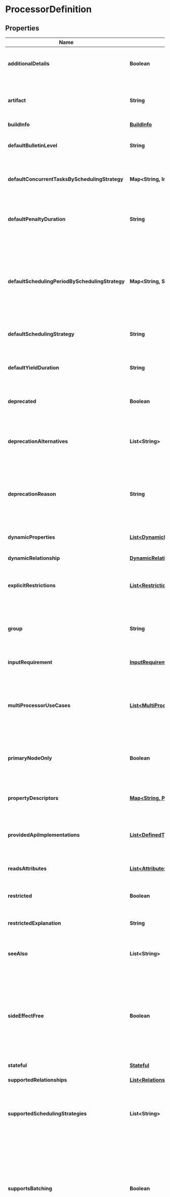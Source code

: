 # ProcessorDefinition

## Properties
Name | Type | Description | Notes
------------ | ------------- | ------------- | -------------
**additionalDetails** | **Boolean** | Indicates if the component has additional details documentation |  [optional]
**artifact** | **String** | The artifact name of the bundle that provides the referenced type. |  [optional]
**buildInfo** | [**BuildInfo**](BuildInfo.md) |  |  [optional]
**defaultBulletinLevel** | **String** | The default bulletin level, such as WARN, INFO, DEBUG, etc. |  [optional]
**defaultConcurrentTasksBySchedulingStrategy** | **Map&lt;String, Integer&gt;** | The default concurrent tasks for each scheduling strategy. |  [optional]
**defaultPenaltyDuration** | **String** | The default penalty duration as a time period, such as \&quot;30 sec\&quot;. |  [optional]
**defaultSchedulingPeriodBySchedulingStrategy** | **Map&lt;String, String&gt;** | The default scheduling period for each scheduling strategy. The scheduling period is expected to be a time period, such as \&quot;30 sec\&quot;. |  [optional]
**defaultSchedulingStrategy** | **String** | The default scheduling strategy for the processor. |  [optional]
**defaultYieldDuration** | **String** | The default yield duration as a time period, such as \&quot;1 sec\&quot;. |  [optional]
**deprecated** | **Boolean** | Whether or not the component has been deprecated |  [optional]
**deprecationAlternatives** | **List&lt;String&gt;** | If this component has been deprecated, this optional field provides alternatives to use |  [optional]
**deprecationReason** | **String** | If this component has been deprecated, this optional field can be used to provide an explanation |  [optional]
**dynamicProperties** | [**List&lt;DynamicProperty&gt;**](DynamicProperty.md) | Describes the dynamic properties supported by this component |  [optional]
**dynamicRelationship** | [**DynamicRelationship**](DynamicRelationship.md) |  |  [optional]
**explicitRestrictions** | [**List&lt;Restriction&gt;**](Restriction.md) | Explicit restrictions that indicate a require permission to use the component |  [optional]
**group** | **String** | The group name of the bundle that provides the referenced type. |  [optional]
**inputRequirement** | [**InputRequirementEnum**](#InputRequirementEnum) | Any input requirements this processor has. |  [optional]
**multiProcessorUseCases** | [**List&lt;MultiProcessorUseCase&gt;**](MultiProcessorUseCase.md) | A list of use cases that have been documented that involve this Processor in conjunction with other Processors |  [optional]
**primaryNodeOnly** | **Boolean** | Whether or not this processor should be scheduled only on the primary node in a cluster. |  [optional]
**propertyDescriptors** | [**Map&lt;String, PropertyDescriptor&gt;**](PropertyDescriptor.md) | Descriptions of configuration properties applicable to this component. |  [optional]
**providedApiImplementations** | [**List&lt;DefinedType&gt;**](DefinedType.md) | If this type represents a provider for an interface, this lists the APIs it implements |  [optional]
**readsAttributes** | [**List&lt;Attribute&gt;**](Attribute.md) | The FlowFile attributes this processor reads |  [optional]
**restricted** | **Boolean** | Whether or not the component has a general restriction |  [optional]
**restrictedExplanation** | **String** | An optional description of the general restriction |  [optional]
**seeAlso** | **List&lt;String&gt;** | The names of other component types that may be related |  [optional]
**sideEffectFree** | **Boolean** | Whether or not this processor is considered side-effect free. Side-effect free indicate that the processor&#x27;s operations on FlowFiles can be safely repeated across process sessions. |  [optional]
**stateful** | [**Stateful**](Stateful.md) |  |  [optional]
**supportedRelationships** | [**List&lt;Relationship&gt;**](Relationship.md) | The supported relationships for this processor. |  [optional]
**supportedSchedulingStrategies** | **List&lt;String&gt;** | The supported scheduling strategies, such as TIME_DRIVER, CRON, or EVENT_DRIVEN. |  [optional]
**supportsBatching** | **Boolean** | Whether or not this processor supports batching. If a Processor uses this annotation, it allows the Framework to batch calls to session commits, as well as allowing the Framework to return the same session multiple times. |  [optional]
**supportsDynamicProperties** | **Boolean** | Whether or not this component makes use of dynamic (user-set) properties. |  [optional]
**supportsDynamicRelationships** | **Boolean** | Whether or not this processor supports dynamic relationships. |  [optional]
**supportsSensitiveDynamicProperties** | **Boolean** | Whether or not this component makes use of sensitive dynamic (user-set) properties. |  [optional]
**systemResourceConsiderations** | [**List&lt;SystemResourceConsideration&gt;**](SystemResourceConsideration.md) | The system resource considerations for the given component |  [optional]
**tags** | **List&lt;String&gt;** | The tags associated with this type |  [optional]
**triggerSerially** | **Boolean** | Whether or not this processor should be triggered serially (i.e. no concurrent execution). |  [optional]
**triggerWhenAnyDestinationAvailable** | **Boolean** | Whether or not this processor should be triggered when any destination queue has room. |  [optional]
**triggerWhenEmpty** | **Boolean** | Whether or not this processor should be triggered when incoming queues are empty. |  [optional]
**type** | **String** | The fully-qualified class type |  [optional]
**typeDescription** | **String** | The description of the type. |  [optional]
**useCases** | [**List&lt;UseCase&gt;**](UseCase.md) | A list of use cases that have been documented for this Processor |  [optional]
**version** | **String** | The version of the bundle that provides the referenced type. |  [optional]
**writesAttributes** | [**List&lt;Attribute&gt;**](Attribute.md) | The FlowFile attributes this processor writes/updates |  [optional]

<a name="InputRequirementEnum"></a>
## Enum: InputRequirementEnum
Name | Value
---- | -----
REQUIRED | &quot;INPUT_REQUIRED&quot;
ALLOWED | &quot;INPUT_ALLOWED&quot;
FORBIDDEN | &quot;INPUT_FORBIDDEN&quot;
